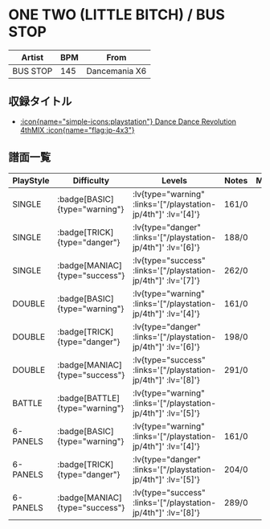 # ONE TWO (LITTLE BITCH) / BUS STOP

|Artist|BPM|From|
|------|---|----|
|BUS STOP|145|Dancemania X6|

## 収録タイトル

- [ :icon{name="simple-icons:playstation"} Dance Dance Revolution 4thMIX :icon{name="flag:jp-4x3"} ](/playstation-jp/4th)

## 譜面一覧

|PlayStyle|Difficulty|Levels|Notes|Movie|
|---------|----------|------|-----|-----|
|SINGLE| :badge[BASIC]{type="warning"} | :lv{type="warning" :links='["/playstation-jp/4th"]' :lv='[4]'} |161/0||
|SINGLE| :badge[TRICK]{type="danger"} | :lv{type="danger" :links='["/playstation-jp/4th"]' :lv='[6]'} |188/0||
|SINGLE| :badge[MANIAC]{type="success"} | :lv{type="success" :links='["/playstation-jp/4th"]' :lv='[7]'} |262/0||
|DOUBLE| :badge[BASIC]{type="warning"} | :lv{type="warning" :links='["/playstation-jp/4th"]' :lv='[4]'} |161/0||
|DOUBLE| :badge[TRICK]{type="danger"} | :lv{type="danger" :links='["/playstation-jp/4th"]' :lv='[6]'} |198/0||
|DOUBLE| :badge[MANIAC]{type="success"} | :lv{type="success" :links='["/playstation-jp/4th"]' :lv='[8]'} |291/0||
|BATTLE| :badge[BATTLE]{type="warning"} | :lv{type="warning" :links='["/playstation-jp/4th"]' :lv='[5]'} |||
|6-PANELS| :badge[BASIC]{type="warning"} | :lv{type="warning" :links='["/playstation-jp/4th"]' :lv='[4]'} |161/0||
|6-PANELS| :badge[TRICK]{type="danger"} | :lv{type="danger" :links='["/playstation-jp/4th"]' :lv='[5]'} |204/0||
|6-PANELS| :badge[MANIAC]{type="success"} | :lv{type="success" :links='["/playstation-jp/4th"]' :lv='[8]'} |289/0||
